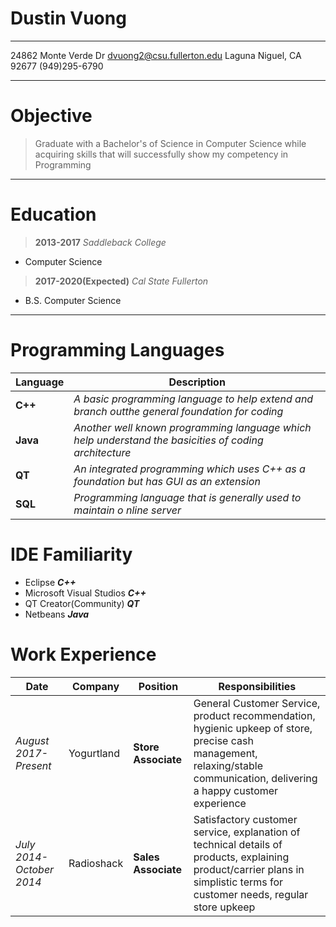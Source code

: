 Dustin Vuong
============

-----------------------         -------------------------
24862 Monte Verde Dr		dvuong2@csu.fullerton.edu
Laguna Niguel, CA 92677		(949)295-6790
-----------------------         -------------------------


Objective
=========
>Graduate with a Bachelor's of Science in Computer Science
>while acquiring skills that will successfully show my 
>competency in Programming

----

Education
=========

>**2013-2017** 	     *Saddleback College*
+   Computer Science

>**2017-2020(Expected)**      *Cal State Fullerton*  
+   B.S. Computer Science 

----

Programming Languages
=====================

Language | Description
|--------|---
**C++**             |*A basic programming language to help extend and branch outthe general foundation for coding*
**Java**            |*Another well known programming language which help understand the basicities of coding architecture*
**QT**              |*An integrated programming which uses C++ as a foundation but has GUI as an extension*
**SQL**             |*Programming language that is generally used to maintain o nline server*

IDE Familiarity 
===============

+   Eclipse
   ***C++***
+   Microsoft Visual Studios
   ***C++*** 
+   QT Creator(Community)
   ***QT***
+   Netbeans
   ***Java***

Work Experience
===============

Date | Company | Position| Responsibilities
|----|-----|---------|---
*August 2017-Present*|Yogurtland |**Store Associate**| General Customer Service, product recommendation, hygienic upkeep of store, precise cash management, relaxing/stable communication, delivering a happy customer experience
*July 2014-October 2014*|Radioshack|**Sales Associate**|Satisfactory customer service, explanation of technical details of products, explaining product/carrier plans in simplistic terms for customer needs, regular store upkeep

